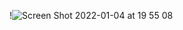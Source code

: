 !![Screen Shot 2022-01-04 at 19 55 08](https://user-images.githubusercontent.com/90905002/148070635-c6bdc4db-2fb7-4c9c-907b-15eb5339e29e.png)
